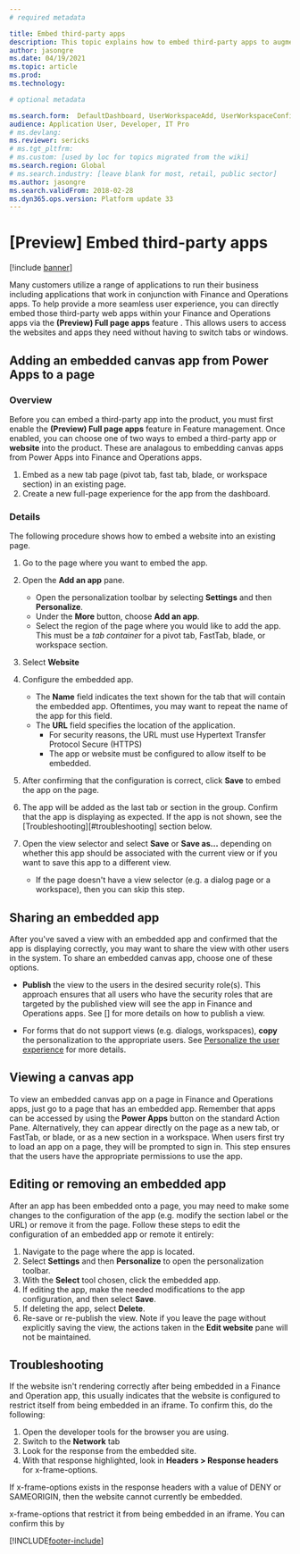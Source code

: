 ```yaml
---
# required metadata

title: Embed third-party apps 
description: This topic explains how to embed third-party apps to augment the product's functionality.
author: jasongre
ms.date: 04/19/2021
ms.topic: article
ms.prod: 
ms.technology: 

# optional metadata

ms.search.form:  DefaultDashboard, UserWorkspaceAdd, UserWorkspaceConfigureWebsite
audience: Application User, Developer, IT Pro
# ms.devlang: 
ms.reviewer: sericks
# ms.tgt_pltfrm: 
# ms.custom: [used by loc for topics migrated from the wiki]
ms.search.region: Global
# ms.search.industry: [leave blank for most, retail, public sector]
ms.author: jasongre
ms.search.validFrom: 2018-02-28
ms.dyn365.ops.version: Platform update 33
---
```


# [Preview] Embed third-party apps

[!include [banner](../includes/banner.md)]

Many customers utilize a range of applications to run their business including applications that work in conjunction with Finance and Operations apps. To help provide a more seamless user experience, you can directly embed those third-party web apps within your Finance and Operations apps via the **(Preview) Full page apps** feature . This allows users to access the websites and apps they need without having to switch tabs or windows. 




## Adding an embedded canvas app from Power Apps to a page




### Overview

Before you can embed a third-party app into the product, you must first enable the **(Preview) Full page apps** feature in Feature management. Once enabled, you can choose one of two ways to embed a third-party app or **website** into the product. These are analagous to embedding canvas apps from Power Apps into Finance and Operations apps.

1. Embed as a new tab page (pivot tab, fast tab, blade, or workspace section) in an existing page. 
2. Create a new full-page experience for the app from the dashboard.

### Details

The following procedure shows how to embed a website into an existing page.

1. Go to the page where you want to embed the app. 

2. Open the **Add an app** pane.
    - Open the personalization toolbar by selecting **Settings** and then **Personalize**.  
    - Under the **More** button, choose **Add an app**.  
    - Select the region of the page where you would like to add the app. This must be a *tab container* for a pivot tab, FastTab, blade, or workspace section. 

3. Select **Website** 

4. Configure the embedded app.
    - The **Name** field indicates the text shown for the tab that will contain the embedded app. Oftentimes, you may want to repeat the name of the app for this field.
    - The **URL** field specifies the location of the application.
        -  For security reasons, the URL must use Hypertext Transfer Protocol Secure (HTTPS)
        -  The app or website must be configured to allow itself to be embedded. 

5. After confirming that the configuration is correct, click **Save** to embed the app on the page. 
6. The app will be added as the last tab or section in the group. Confirm that the app is displaying as expected. If the app is not shown, see the [Troubleshooting][#troubleshooting] section below. 
    
7. Open the view selector and select **Save** or **Save as...** depending on whether this app should be associated with the current view or if you want to save this app to a different view.  
    -  If the page doesn't have a view selector (e.g. a dialog page or a workspace), then you can skip this step. 

## Sharing an embedded app

After you've saved a view with an embedded app and confirmed that the app is displaying correctly, you may want to share the view with other users in the system. To share an embedded canvas app, choose one of these options.

-  **Publish** the view to the users in the desired security role(s). This approach ensures that all users who have the security roles that are targeted by the published view will see the app in Finance and Operations apps. See [] for more details on how to publish a view.

-  For forms that do not support views (e.g. dialogs, workspaces), **copy** the personalization to the appropriate users. See [Personalize the user experience](personalize-user-experience.md) for more details. 
   

## Viewing a canvas app

To view an embedded canvas app on a page in Finance and Operations apps, just go to a page that has an embedded app. Remember that apps can be accessed by using the **Power Apps** button on the standard Action Pane. Alternatively, they can appear directly on the page as a new tab, or FastTab, or blade, or as a new section in a workspace. When users first try to load an app on a page, they will be prompted to sign in. This step ensures that the users have the appropriate permissions to use the app.

## Editing or removing an embedded app

After an app has been embedded onto a page, you may need to make some changes to the configuration of the app (e.g. modify the section label or the URL) or remove it from the page. Follow these steps to edit the configuration of an embedded app or remote it entirely:

1. Navigate to the page where the app is located.
2. Select **Settings** and then **Personalize** to open the personalization toolbar. 
3. With the **Select** tool chosen, click the embedded app. 
4. If editing the app, make the needed modifications to the app configuration, and then select **Save**.
5. If deleting the app, select **Delete**.
6. Re-save or re-publish the view. Note if you leave the page without explicitly saving the view, the actions taken in the **Edit website** pane will not be maintained.  

## Troubleshooting

If the website isn't rendering correctly after being embedded in a Finance and Operation app, this usually indicates that the website is configured to restrict itself from being embedded in an iframe. To confirm this, do the following: 

1. Open the developer tools for the browser you are using. 
2. Switch to the **Network** tab
3. Look for the response from the embedded site. 
4. With that response highlighted, look in **Headers > Response headers** for x-frame-options. 

If x-frame-options exists in the response headers with a value of DENY or SAMEORIGIN, then the website cannot currently be embedded.  

x-frame-options that restrict it from being embedded in an iframe. You can confirm this by 

[!INCLUDE[footer-include](../../../includes/footer-banner.md)]
